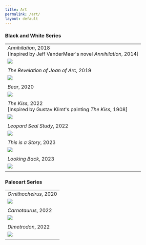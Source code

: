 ```yaml
---
title: Art
permalink: /art/
layout: default
---
```


<h3>Black and White Series</h3>

<table>
	<tr>
		<td><i>Annihilation</i>, 2018<br>[Inspired by Jeff VanderMeer's novel <i>Annihilation</i>, 2014]</td>
	</tr>
	<tr>
		<td><img src="\images\art\annihilation.png"></td>
	</tr>
	<tr>
		<td></td>
	</tr>
	<tr>
		<td><i>The Revelation of Joan of Arc</i>, 2019</td>
	</tr>
	<tr>
		<td><img src="\images\art\revelation.png"></td>
	</tr>
	<tr>
		<td></td>
	</tr>
	<tr>
		<td><i>Bear</i>, 2020</td>
	</tr>
	<tr>
		<td><img src="\images\art\were_bear.png"></td>
	</tr>
	<tr>
		<td></td>
	</tr>
	<tr>
		<td><i>The Kiss</i>, 2022<br>[Inspired by Gustav Klimt's painting <i>The Kiss</i>, 1908]</td>
	</tr>
	<tr>
		<td><img src="\images\art\kiss.png"></td>
	</tr>
	<tr>
		<td></td>
	</tr>
	<tr>
		<td><i>Leopard Seal Study</i>, 2022</td>
	</tr>
	<tr>
		<td><img src="\images\art\seals.png"></td>
	</tr>
	<tr>
		<td></td>
	</tr>
	<tr>
		<td><i>This is a Story</i>, 2023</td>
	</tr>
	<tr>
		<td><img src="\images\art\story.png"></td>
	</tr>
	<tr>
		<td></td>
	</tr>
	<tr>
		<td><i>Looking Back</i>, 2023</td>
	</tr>
	<tr>
		<td><img src="\images\art\looking.png"></td>
	</tr>
	<tr>
		<td></td>
	</tr>
</table>

<h3>Paleoart Series</h3>

<table>
	<tr>
		<td><i>Ornithocheirus</i>, 2020</td>
	</tr>
	<tr>
		<td><img src="\images\art\ornithocheirus.png"></td>
	</tr>
	<tr>
		<td></td>
	</tr>
	<tr>
		<td><i>Carnotaurus</i>, 2022</td>
	</tr>
	<tr>
		<td><img src="\images\art\carnotaurus.png"></td>
	</tr>
	<tr>
		<td></td>
	</tr>
	<tr>
		<td><i>Dimetrodon</i>, 2022</td>
	</tr>
	<tr>
		<td><img src="\images\art\dimetrodon.png"></td>
	</tr>
	<tr>
		<td></td>
	</tr>
</table>
